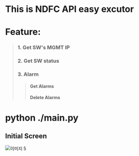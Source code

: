 ﻿# This is NDFC API easy excutor


# Feature:
> ### 1. Get SW's MGMT IP
> ### 2. Get SW status
> ### 3. Alarm
> > #### Get Alarms
> > #### Delete Alarms



# python ./main.py

## Initial Screen
![이미지 5](https://user-images.githubusercontent.com/88135948/204986152-de79b041-8f78-4c7f-8ccb-07abfdba411d.jpg)
